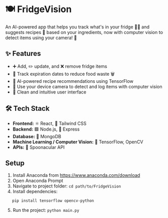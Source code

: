 # 🍽️ FridgeVision

An AI-powered app that helps you track what's in your fridge 🍎🥦 and suggests recipes 🍳 based on your ingredients, now with computer vision to detect items using your camera! 📸

## ✨ Features

- ➕ Add, ✏️ update, and ❌ remove fridge items
- 📅 Track expiration dates to reduce food waste 🗑️
- 🤖 AI-powered recipe recommendations using TensorFlow
- 📸 Use your device camera to detect and log items with computer vision
- 🎨 Clean and intuitive user interface

## 🛠️ Tech Stack

- **Frontend:** ⚛️ React, 🎨 Tailwind CSS
- **Backend:** 🟩 Node.js, 🚂 Express
- **Database:** 🍃 MongoDB
- **Machine Learning / Computer Vision:** 🧠 TensorFlow, OpenCV
- **APIs:** 🥄 Spoonacular API

## Setup

1. Install Anaconda from https://www.anaconda.com/download
2. Open Anaconda Prompt
3. Navigate to project folder: `cd path/to/FridgeVision`
4. Install dependencies:
```
   pip install tensorflow opencv-python
```
5. Run the project: `python main.py`